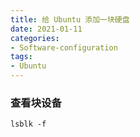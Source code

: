 ```yaml
---
title: 给 Ubuntu 添加一块硬盘
date: 2021-01-11
categories:
- Software-configuration
tags:
- Ubuntu
---
```



### 查看块设备

`lsblk -f`